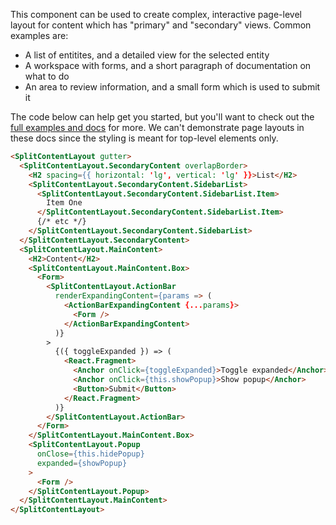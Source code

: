 This component can be used to create complex, interactive page-level layout for content which has "primary" and "secondary" views. Common examples are:

* A list of entitites, and a detailed view for the selected entity
* A workspace with forms, and a short paragraph of documentation on what to do
* An area to review information, and a small form which is used to submit it

The code below can help get you started, but you'll want to check out the [full examples and docs](/shared-components/layouts) for more. We can't demonstrate page layouts in these docs since the styling is meant for top-level elements only.

```html static
<SplitContentLayout gutter>
  <SplitContentLayout.SecondaryContent overlapBorder>
    <H2 spacing={{ horizontal: 'lg', vertical: 'lg' }}>List</H2>
    <SplitContentLayout.SecondaryContent.SidebarList>
      <SplitContentLayout.SecondaryContent.SidebarList.Item>
        Item One
      </SplitContentLayout.SecondaryContent.SidebarList.Item>
      {/* etc */}
    </SplitContentLayout.SecondaryContent.SidebarList>
  </SplitContentLayout.SecondaryContent>
  <SplitContentLayout.MainContent>
    <H2>Content</H2>
    <SplitContentLayout.MainContent.Box>
      <Form>
        <SplitContentLayout.ActionBar
          renderExpandingContent={params => (
            <ActionBarExpandingContent {...params}>
              <Form />
            </ActionBarExpandingContent>
          )}
        >
          {({ toggleExpanded }) => (
            <React.Fragment>
              <Anchor onClick={toggleExpanded}>Toggle expanded</Anchor>
              <Anchor onClick={this.showPopup}>Show popup</Anchor>
              <Button>Submit</Button>
            </React.Fragment>
          )}
        </SplitContentLayout.ActionBar>
      </Form>
    </SplitContentLayout.MainContent.Box>
    <SplitContentLayout.Popup
      onClose={this.hidePopup}
      expanded={showPopup}
    >
      <Form />
    </SplitContentLayout.Popup>
  </SplitContentLayout.MainContent>
</SplitContentLayout>
```
